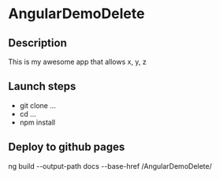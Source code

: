 # AngularDemoDelete

## Description

This is my awesome app that allows x, y, z

## Launch steps

- git clone ...
- cd ...
- npm install

## Deploy to github pages

ng build --output-path docs --base-href /AngularDemoDelete/
